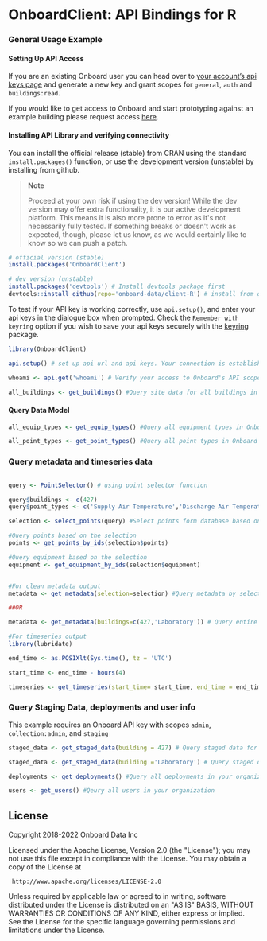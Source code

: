 # OnboardClient: API Bindings for R

### General Usage Example 

#### Setting Up API Access

If you are an existing Onboard user you can head over to [your account’s api keys page](https://portal.onboarddata.io/account?tab=api) and generate a new key and grant scopes for `general`, `auth` and `buildings:read`.

If you would like to get access to Onboard and start prototyping against an example building please request access [here](https://www.onboarddata.io/sandbox).

#### Installing API Library and verifying connectivity

You can install the official release (stable) from CRAN using the standard `install.packages()` function, or use the development version (unstable) by installing from github. 

>**Note**
>
>Proceed at your own risk if using the dev version! While the dev version may offer extra functionality, it is our active development platform. This means it is also more prone to error as it's not necessarily fully tested. If something breaks or doesn't work as expected, though, please let us know, as we would certainly like to know so we can push a patch.

```R
# official version (stable)
install.packages('OnboardClient')

# dev version (unstable)
install.packages('devtools') # Install devtools package first
devtools::install_github(repo='onboard-data/client-R') # install from github
```
To test if your API key is working correctly, use `api.setup()`, and enter your api keys in the dialogue box when prompted.
Check the `Remember with keyring` option if you wish to save your api keys securely with the [keyring](https://support.rstudio.com/hc/en-us/articles/360000969634) package.

```R
library(OnboardClient)

api.setup() # set up api url and api keys. Your connection is established if it returns 200.

whoami <- api.get('whoami') # Verify your access to Onboard's API scopes. Generates a list called whoami in R's Global Environment

all_buildings <- get_buildings() #Query site data for all buildings in your organization
```

#### Query Data Model

```R
all_equip_types <- get_equip_types() #Query all equipment types in Onboard's Data Model

all_point_types <- get_point_types() #Query all point types in Onboard's Data Model
```

### Query metadata and timeseries data
```R

query <- PointSelector() # using point selector function

query$buildings <- c(427) 
query$point_types <- c('Supply Air Temperature','Discharge Air Temperature')

selection <- select_points(query) #Select points form database based on your query

#Query points based on the selection
points <- get_points_by_ids(selection$points)

#Query equipment based on the selection
equipment <- get_equipment_by_ids(selection$equipment)


#For clean metadata output
metadata <- get_metadata(selection=selection) #Query metadata by selection list we got above

##OR

metadata <- get_metadata(buildings=c(427,'Laboratory')) # Query entire metadata for building id 427 and building name: Laboratory

#For timeseries output
library(lubridate)

end_time <- as.POSIXlt(Sys.time(), tz = 'UTC')

start_time <- end_time - hours(4)

timeseries <- get_timeseries(start_time= start_time, end_time = end_time, point_ids = selection$points) #Queries timeseries data for the selection list we got above

```

### Query Staging Data, deployments and user info

This example requires an Onboard API key with scopes `admin`, `collection:admin`, and `staging` 

```R
staged_data <- get_staged_data(building = 427) # Query staged data for building id 427

staged_data <- get_staged_data(building ='Laboratory') # Query staged data for building name: Laboratory

deployments <- get_deployments() #Query all deployments in your organization

users <- get_users() #Qeury all users in your organization

```

## License

 Copyright 2018-2022 Onboard Data Inc

 Licensed under the Apache License, Version 2.0 (the "License");
 you may not use this file except in compliance with the License.
 You may obtain a copy of the License at

     http://www.apache.org/licenses/LICENSE-2.0

 Unless required by applicable law or agreed to in writing, software
 distributed under the License is distributed on an "AS IS" BASIS,
 WITHOUT WARRANTIES OR CONDITIONS OF ANY KIND, either express or implied.
 See the License for the specific language governing permissions and
 limitations under the License.
